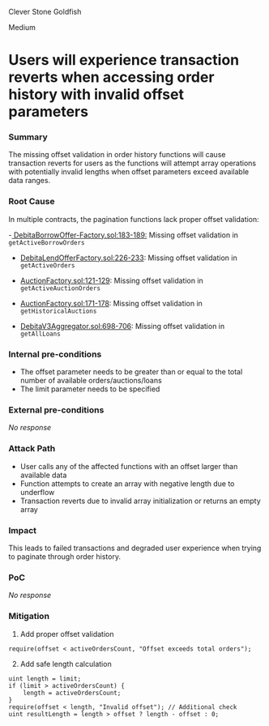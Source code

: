 Clever Stone Goldfish

Medium

# Users will experience transaction reverts when accessing order history with invalid offset parameters

### Summary

The missing offset validation in order history functions will cause transaction reverts for users as the functions will attempt array operations with potentially invalid lengths when offset parameters exceed available data ranges.

### Root Cause

In multiple contracts, the pagination functions lack proper offset validation:

-[ DebitaBorrowOffer-Factory.sol:183-189:](https://github.com/sherlock-audit/2024-11-debita-finance-v3/blob/main/Debita-V3-Contracts/contracts/DebitaBorrowOffer-Factory.sol#L183-189)  Missing offset validation in `getActiveBorrowOrders`

- [DebitaLendOfferFactory.sol:226-233](https://github.com/sherlock-audit/2024-11-debita-finance-v3/blob/main/Debita-V3-Contracts/contracts/DebitaLendOfferFactory.sol#L226-L233): Missing offset validation in `getActiveOrders`

- [AuctionFactory.sol:121-129](https://github.com/sherlock-audit/2024-11-debita-finance-v3/blob/main/Debita-V3-Contracts/contracts/auctions/AuctionFactory.sol#L121-L129): Missing offset validation in `getActiveAuctionOrders`

- [AuctionFactory.sol:171-178](https://github.com/sherlock-audit/2024-11-debita-finance-v3/blob/main/Debita-V3-Contracts/contracts/auctions/AuctionFactory.sol#L171): Missing offset validation in `getHistoricalAuctions`

- [DebitaV3Aggregator.sol:698-706](https://github.com/sherlock-audit/2024-11-debita-finance-v3/blob/main/Debita-V3-Contracts/contracts/DebitaV3Aggregator.sol#L698-706): Missing offset validation in `getAllLoans`

### Internal pre-conditions

- The offset parameter needs to be greater than or equal to the total number of available orders/auctions/loans
- The limit parameter needs to be specified

### External pre-conditions

_No response_

### Attack Path

- User calls any of the affected functions with an offset larger than available data
- Function attempts to create an array with negative length due to underflow
- Transaction reverts due to invalid array initialization or returns an empty array 

### Impact

This leads to failed transactions and degraded user experience when trying to paginate through order history.


### PoC

_No response_

### Mitigation

1. Add proper offset validation 

```solidity
require(offset < activeOrdersCount, "Offset exceeds total orders");
```

2. Add safe length calculation

```solidity
uint length = limit;
if (limit > activeOrdersCount) {
    length = activeOrdersCount;
}
require(offset < length, "Invalid offset"); // Additional check
uint resultLength = length > offset ? length - offset : 0;
```
